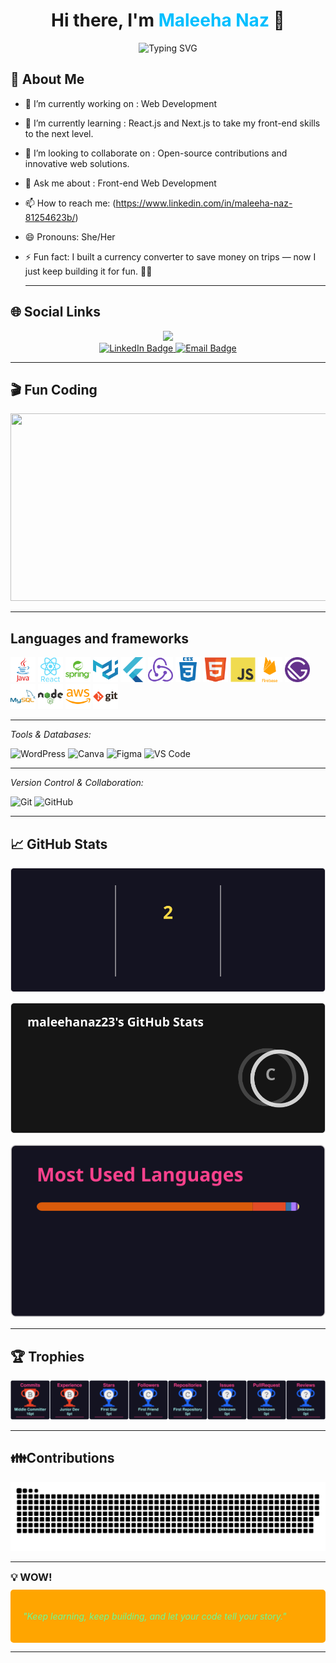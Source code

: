 
 <!--## Hi there 👋


**maleehanaz23/maleehanaz23** is a ✨ _special_ ✨ repository because its `README.md` (this file) appears on your GitHub profile.
---
Here are some ideas to get you started: -->
 <!-- HEADER -->
<div align="center">
  <h1>Hi there, I'm <span style="color:#00bfff;">Maleeha Naz</span> 👋</h1>
  <img src="https://readme-typing-svg.herokuapp.com?font=Fira+Code&size=24&pause=1000&color=00BFFF&center=true&vCenter=true&width=500&lines=Front-end+Developer;Tech+Enthusiast;Lifelong+Learner" alt="Typing SVG" />
</div>

## 🚀 About Me 

- 🔭 I’m currently working on : Web Development
- 🌱 I’m currently learning : React.js and Next.js to take my front-end skills to the next level.
- 👯 I’m looking to collaborate on : Open-source contributions and innovative web solutions.
- 💬 Ask me about : Front-end Web Development
- 📫 How to reach me: (https://www.linkedin.com/in/maleeha-naz-81254623b/)
- 😄 Pronouns: She/Her
- ⚡ Fun fact: I built a currency converter to save money on trips — now I just keep building it for fun. 💱✨

  ---

## 🌐 Social Links 

<div id="header" align="center">
  <img src="https://media.giphy.com/media/M9gbBd9nbDrOTu1Mqx/giphy.gif" width="100"/>
</div>
<div id="badges" align="center">
  <a href="(https://www.linkedin.com/in/maleeha-naz-81254623b/)">
    <img src="https://img.shields.io/badge/LinkedIn-blue?style=for-the-badge&logo=linkedin&logoColor=white" alt="LinkedIn Badge"/>
  </a>
  <a href="mailto:maleehanaz2002@gmail.com">
    <img src="https://img.shields.io/badge/Email-D14836?style=for-the-badge&logo=gmail&logoColor=white" alt="Email Badge"/>
  </a>
 <!-- </a>
  <a href="your-twitter-URL">
    <img src="https://img.shields.io/badge/Twitter-blue?style=for-the-badge&logo=twitter&logoColor=white" alt="Twitter Badge"/>
  </a>-->
</div>
<!-- <img src="https://komarev.com/ghpvc/?username=your-github-username&style=flat-square&color=blue" alt=""/> -->

---


## 🎬 Fun Coding 

<div align="center">
  <img src="https://media.giphy.com/media/dWesBcTLavkZuG35MI/giphy.gif" width="600" height="300"/>
</div>

---

##  Languages and frameworks

<div align = "left">
  <img src="https://github.com/devicons/devicon/blob/master/icons/java/java-original-wordmark.svg" title="Java" alt="Java" width="40" height="40"/> 
  <img src="https://github.com/devicons/devicon/blob/master/icons/react/react-original-wordmark.svg" title="React" alt="React" width="40" height="40"/> 
  <img src="https://github.com/devicons/devicon/blob/master/icons/spring/spring-original-wordmark.svg" title="Spring" alt="Spring" width="40" height="40"/> 
  <img src="https://github.com/devicons/devicon/blob/master/icons/materialui/materialui-original.svg" title="Material UI" alt="Material UI" width="40" height="40"/> 
  <img src="https://github.com/devicons/devicon/blob/master/icons/flutter/flutter-original.svg" title="Flutter" alt="Flutter" width="40" height="40"/> 
  <img src="https://github.com/devicons/devicon/blob/master/icons/redux/redux-original.svg" title="Redux" alt="Redux " width="40" height="40"/> 
  <img src="https://github.com/devicons/devicon/blob/master/icons/css3/css3-plain-wordmark.svg"  title="CSS3" alt="CSS" width="40" height="40"/> 
  <img src="https://github.com/devicons/devicon/blob/master/icons/html5/html5-original.svg" title="HTML5" alt="HTML" width="40" height="40"/> 
  <img src="https://github.com/devicons/devicon/blob/master/icons/javascript/javascript-original.svg" title="JavaScript" alt="JavaScript" width="40" height="40"/> 
  <img src="https://github.com/devicons/devicon/blob/master/icons/firebase/firebase-plain-wordmark.svg" title="Firebase" alt="Firebase" width="40" height="40"/> 
  <img src="https://github.com/devicons/devicon/blob/master/icons/gatsby/gatsby-original.svg" title="Gatsby"  alt="Gatsby" width="40" height="40"/> 
  <img src="https://github.com/devicons/devicon/blob/master/icons/mysql/mysql-original-wordmark.svg" title="MySQL"  alt="MySQL" width="40" height="40"/> 
  <img src="https://github.com/devicons/devicon/blob/master/icons/nodejs/nodejs-original-wordmark.svg" title="NodeJS" alt="NodeJS" width="40" height="40"/> 
  <img src="https://github.com/devicons/devicon/blob/master/icons/amazonwebservices/amazonwebservices-plain-wordmark.svg" title="AWS" alt="AWS" width="40" height="40"/> 
  <img src="https://github.com/devicons/devicon/blob/master/icons/git/git-original-wordmark.svg" title="Git" **alt="Git" width="40" height="40"/>
</div>

---

*Tools & Databases:*  
<p align = "left">
  <img src="https://cdn.jsdelivr.net/gh/devicons/devicon@latest/icons/wordpress/wordpress-original.svg" width="40" title="WordPress" alt="WordPress" />
  <img src="https://cdn.jsdelivr.net/gh/devicons/devicon@latest/icons/canva/canva-original.svg" width="40" title="Canva" alt="Canva" />
  <img src="https://cdn.jsdelivr.net/gh/devicons/devicon@latest/icons/figma/figma-original.svg" width="40" title="Figma" alt="Figma" />
  <img src="https://cdn.jsdelivr.net/gh/devicons/devicon@latest/icons/vscode/vscode-original.svg" width="40" title="VS Code" alt="VS Code" />
</p>

  ---

  *Version Control & Collaboration:*  
<p align = "left">
  <img src="https://cdn.jsdelivr.net/gh/devicons/devicon@latest/icons/git/git-original.svg" width="40" title="Git" alt="Git" />
  <img src="https://cdn.jsdelivr.net/gh/devicons/devicon@latest/icons/github/github-original.svg" width="40" title="GitHub" alt="GitHub" />
</p>

  ---

## 📈 GitHub Stats 

<p align="center">
  <!-- <a href="https://git.io/streak-stats"><img src="https://github-readme-streak-stats.herokuapp.com?user=maleehanaz23&theme=dark" alt="GitHub Streak" /></a>-->
 
  ![Streak](assets/streak.svg)
  
  ![Stats](assets/stats.svg)
  
  <!-- [![maleehanaz23's GitHub stats-Dark](https://github-readme-stats.vercel.app/api?username=maleehanaz23&show_icons=true&theme=dark#gh-dark-mode-only)](https://github.com/anuraghazra/github-readme-stats#gh-dark-mode-only) -->
  
  
  <!-- [Top Langs](https://github-readme-stats.vercel.app/api/top-langs/?username=maleehanaz23&layout=compact&theme=vision-friendly-dark) -->
  ![Top Langs](assets/langs.svg)
</p>




---

## 🏆 Trophies 
![Trophies](assets/trophies.svg)
<!-- <img src="https://github-profile-trophy.vercel.app/?username=maleehanaz23&theme=dark" /> -->

---

## 👪Contributions
![Contributions](dist/snake-dark.svg)

---




<!--  Motto Card -->
<h3 style="margin:0 0 10px 0;">💡 WOW!</h3>
<div style="display: flex; background-color: orange; padding: 20px; border-radius: 5px; color: #ffffff; max-width: 600px; margin: auto;">
    <p style="font-style: italic; color: #66ff99;">
        "Keep learning, keep building, and let your code tell your story."
    </p>
</div>





---



 

